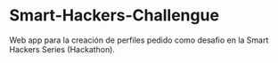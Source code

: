 # Smart-Hackers-Challengue
Web app para la creación de perfiles pedido como desafio en la Smart Hackers Series (Hackathon).
